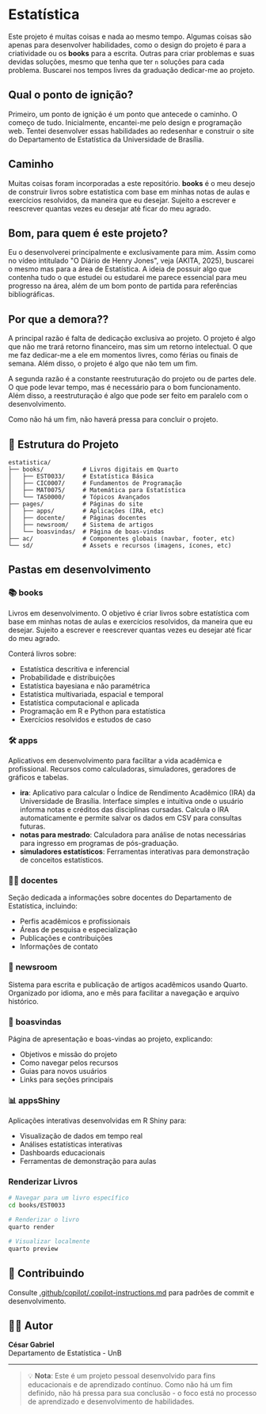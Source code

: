# Estatística

Este projeto é muitas coisas e nada ao mesmo tempo. Algumas coisas são apenas para desenvolver habilidades, como o design do projeto é para a criatividade ou os **books** para a escrita. Outras para criar problemas e suas devidas soluções, mesmo que tenha que ter `n` soluções para cada problema. Buscarei nos tempos livres da graduação dedicar-me ao projeto.

## Qual o ponto de ignição?
Primeiro, um ponto de ignição é um ponto que antecede o caminho. O começo de tudo.
Inicialmente, encantei-me pelo design e programação web. Tentei desenvolver essas habilidades ao redesenhar e construir o site do Departamento de Estatística da Universidade de Brasília.

## Caminho

Muitas coisas foram incorporadas a este repositório. **books** é o meu desejo de construir livros sobre estatistica com base em minhas notas de aulas e exercícios resolvidos, da maneira que eu desejar. Sujeito a escrever e reescrever quantas vezes eu desejar até ficar do meu agrado.

## Bom, para quem é este projeto?
Eu o desenvolverei principalmente e exclusivamente para mim. Assim como no vídeo intitulado "O Diário de Henry Jones", veja (AKITA, 2025), buscarei o mesmo mas para a área de Estatística. A ideia de possuir algo que contenha tudo o que estudei ou estudarei me parece essencial para meu progresso na área, além de um bom ponto de partida para referências bibliográficas.

## Por que a demora??
A principal razão é falta de dedicação exclusiva ao projeto. O projeto é algo que não me trará retorno financeiro, mas sim um retorno intelectual. O que me faz dedicar-me a ele em momentos livres, como férias ou finais de semana. Além disso, o projeto é algo que não tem um fim.

A segunda razão é a constante reestruturação do projeto ou de partes dele. O que pode levar tempo, mas é necessário para o bom funcionamento. Além disso, a reestruturação é algo que pode ser feito em paralelo com o desenvolvimento.

Como não há um fim, não haverá pressa para concluir o projeto.

## 📁 Estrutura do Projeto

```
estatistica/
├── books/           # Livros digitais em Quarto
│   ├── EST0033/     # Estatística Básica
│   ├── CIC0007/     # Fundamentos de Programação
│   ├── MAT0075/     # Matemática para Estatística
│   └── TAS0000/     # Tópicos Avançados
├── pages/           # Páginas do site
│   ├── apps/        # Aplicações (IRA, etc)
│   ├── docente/     # Páginas docentes
│   ├── newsroom/    # Sistema de artigos
│   └── boasvindas/  # Página de boas-vindas
├── ac/              # Componentes globais (navbar, footer, etc)
└── sd/              # Assets e recursos (imagens, ícones, etc)
```

## Pastas em desenvolvimento

### 📚 **books**
Livros em desenvolvimento. O objetivo é criar livros sobre estatística com base em minhas notas de aulas e exercícios resolvidos, da maneira que eu desejar. Sujeito a escrever e reescrever quantas vezes eu desejar até ficar do meu agrado. 

Conterá livros sobre:
- Estatística descritiva e inferencial
- Probabilidade e distribuições
- Estatística bayesiana e não paramétrica
- Estatística multivariada, espacial e temporal
- Estatística computacional e aplicada
- Programação em R e Python para estatística
- Exercícios resolvidos e estudos de caso

### 🛠️ **apps** 
Aplicativos em desenvolvimento para facilitar a vida acadêmica e profissional. Recursos como calculadoras, simuladores, geradores de gráficos e tabelas.

- **ira**: Aplicativo para calcular o Índice de Rendimento Acadêmico (IRA) da Universidade de Brasília. Interface simples e intuitiva onde o usuário informa notas e créditos das disciplinas cursadas. Calcula o IRA automaticamente e permite salvar os dados em CSV para consultas futuras.
- **notas para mestrado**: Calculadora para análise de notas necessárias para ingresso em programas de pós-graduação.
- **simuladores estatísticos**: Ferramentas interativas para demonstração de conceitos estatísticos.

### 👨‍🏫 **docentes**
Seção dedicada a informações sobre docentes do Departamento de Estatística, incluindo:
- Perfis acadêmicos e profissionais
- Áreas de pesquisa e especialização
- Publicações e contribuições
- Informações de contato

### 📰 **newsroom**
Sistema para escrita e publicação de artigos acadêmicos usando Quarto. Organizado por idioma, ano e mês para facilitar a navegação e arquivo histórico.

### 🎉 **boasvindas**
Página de apresentação e boas-vindas ao projeto, explicando:
- Objetivos e missão do projeto
- Como navegar pelos recursos
- Guias para novos usuários
- Links para seções principais

### 📊 **appsShiny**
Aplicações interativas desenvolvidas em R Shiny para:
- Visualização de dados em tempo real
- Análises estatísticas interativas
- Dashboards educacionais
- Ferramentas de demonstração para aulas


### Renderizar Livros
```bash
# Navegar para um livro específico
cd books/EST0033

# Renderizar o livro
quarto render

# Visualizar localmente
quarto preview
```

## 🤝 Contribuindo

Consulte [.github/copilot/.copilot-instructions.md](.github/copilot/.copilot-instructions.md) para padrões de commit e desenvolvimento.

## 👨‍🏫 Autor

**César Gabriel**  
Departamento de Estatística - UnB

---

> 💡 **Nota**: Este é um projeto pessoal desenvolvido para fins educacionais e de aprendizado contínuo. Como não há um fim definido, não há pressa para sua conclusão - o foco está no processo de aprendizado e desenvolvimento de habilidades.